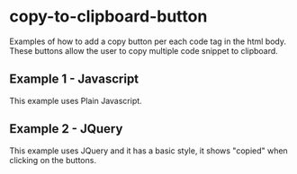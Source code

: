 # copy-to-clipboard-button

Examples of how to add a copy button per each code tag in the html body. These buttons allow the user to copy multiple code snippet to clipboard.

## Example 1 - Javascript

This example uses Plain Javascript.

## Example 2 - JQuery

This example uses JQuery and it has a basic style, it shows "copied" when clicking on the buttons.